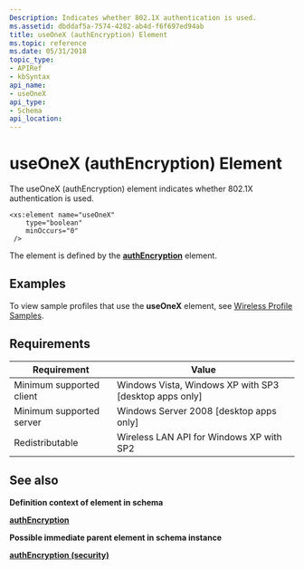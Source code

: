 ```yaml
---
Description: Indicates whether 802.1X authentication is used.
ms.assetid: dbddaf5a-7574-4282-ab4d-f6f697ed94ab
title: useOneX (authEncryption) Element
ms.topic: reference
ms.date: 05/31/2018
topic_type: 
- APIRef
- kbSyntax
api_name: 
- useOneX
api_type: 
- Schema
api_location: 
---
```


# useOneX (authEncryption) Element

The useOneX (authEncryption) element indicates whether 802.1X authentication is used.

``` syntax
<xs:element name="useOneX"
    type="boolean"
    minOccurs="0"
 />
```

The element is defined by the [**authEncryption**](wlan-profileschema-authencryption-security-element.md) element.

## Examples

To view sample profiles that use the **useOneX** element, see [Wireless Profile Samples](wireless-profile-samples.md).

## Requirements



| Requirement | Value |
|-------------------------------------|---------------------------------------------------------------------|
| Minimum supported client<br/> | Windows Vista, Windows XP with SP3 \[desktop apps only\]<br/> |
| Minimum supported server<br/> | Windows Server 2008 \[desktop apps only\]<br/>                |
| Redistributable<br/>          | Wireless LAN API for Windows XP with SP2<br/>                 |



## See also

<dl> <dt>

**Definition context of element in schema**
</dt> <dt>

[**authEncryption**](wlan-profileschema-authencryption-security-element.md)
</dt> <dt>

**Possible immediate parent element in schema instance**
</dt> <dt>

[**authEncryption (security)**](wlan-profileschema-authencryption-security-element.md)
</dt> </dl>

 

 




